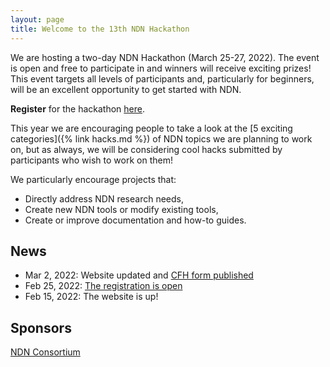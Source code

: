 ```yaml
---
layout: page
title: Welcome to the 13th NDN Hackathon
---
```


We are hosting a two-day NDN Hackathon (March 25-27, 2022). The event is open and free to participate in
and winners will receive exciting prizes! This event targets all levels of participants and,
particularly for beginners, will be an excellent opportunity to get started with NDN.

**Register** for the hackathon [here](https://www.eventbrite.com/e/13th-ndn-hackathon-registration-277692564937).

This year we are encouraging people to take a look at the [5 exciting categories]({% link hacks.md %})
of NDN topics we are planning to work on, but as always, we will be considering cool hacks submitted by
participants who wish to work on them!

We particularly encourage projects that:

- Directly address NDN research needs,
- Create new NDN tools or modify existing tools,
- Create or improve documentation and how-to guides.

## News

- Mar 2, 2022: Website updated and [CFH form published](https://forms.gle/9bmQtJL4ikhd1t4Y7)
- Feb 25, 2022: [The registration is open](https://www.eventbrite.com/e/13th-ndn-hackathon-registration-277692564937)
- Feb 15, 2022: The website is up!

## Sponsors

[NDN Consortium](https://named-data.net/consortium/)
